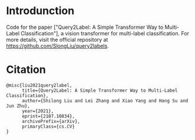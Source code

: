 # Introdunction
Code for the paper ["Query2Label: A Simple Transformer Way to Multi-Label Classification"], a vision transformer for multi-label classification. For more details, visit the official repository at https://github.com/SlongLiu/query2labels. 

# Citation
```
@misc{liu2021query2label,
      title={Query2Label: A Simple Transformer Way to Multi-Label Classification}, 
      author={Shilong Liu and Lei Zhang and Xiao Yang and Hang Su and Jun Zhu},
      year={2021},
      eprint={2107.10834},
      archivePrefix={arXiv},
      primaryClass={cs.CV}
}
```